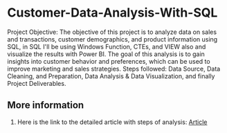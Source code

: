 # Customer-Data-Analysis-With-SQL
Project Objective: The objective of this project is to analyze data on sales and transactions, customer demographics, and product information using SQL, in SQL I'll be using Windows Function, CTEs, and VIEW also and visualize the results with Power BI. The goal of this analysis is to gain insights into customer behavior and preferences, which can be used to improve marketing and sales strategies. 
Steps followed:
Data Source, Data Cleaning, and Preparation, Data Analysis & Data Visualization, and finally Project Deliverables.
## More information 
1. Here is the link to the detailed article with steps of analysis: [Article](https://medium.com/@bltizr9/data-analysis-with-sql-4034c4c58773)

